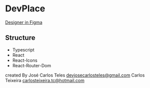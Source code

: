 # DevPlace

[Designer in Figma](https://www.figma.com/file/JDy7DQSQUUVGbPuG70sGZ7/Untitled?node-id=8%3A6)

## Structure 

* Typescript
* React
* React-Icons
* React-Router-Dom 

created By 
José Carlos Teles <devjosecarlosteles@gmail.com>
Carlos Teixeira <carlosteixeira.tc@hotmail.com>
